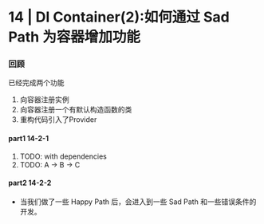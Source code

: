 # 14 | DI Container(2):如何通过 Sad Path 为容器增加功能

### 回顾

已经完成两个功能
1. 向容器注册实例
2. 向容器注册一个有默认构造函数的类
3. 重构代码引入了Provider

#### part1 14-2-1
1. TODO: with dependencies
2. TODO: A -> B -> C

#### part2 14-2-2
- 当我们做了一些 Happy Path 后，会进入到一些 Sad Path 和一些错误条件的开发。